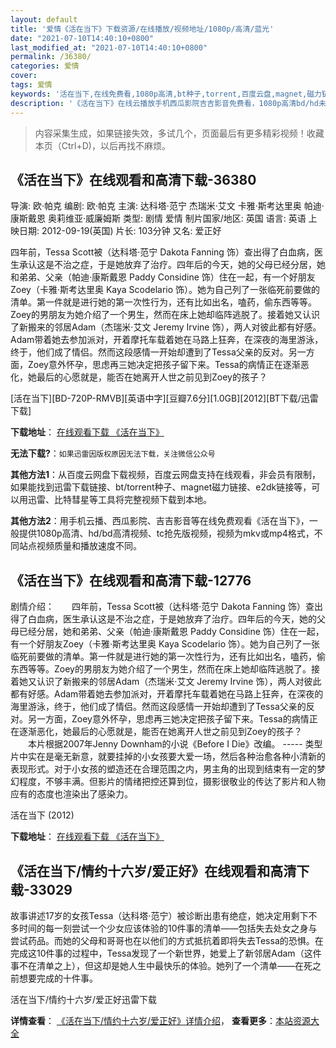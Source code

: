 ```yaml
---
layout: default
title: '爱情《活在当下》下载资源/在线播放/视频地址/1080p/高清/蓝光'
date: "2021-07-10T14:40:10+0800"
last_modified_at: "2021-07-10T14:40:10+0800"
permalink: /36380/
categories: 爱情
cover:
tags: 爱情
keywords: '活在当下,在线免费看,1080p高清,bt种子,torrent,百度云盘,magnet,磁力链,迅雷下载资源'
description: '《活在当下》在线云播放手机西瓜影院吉吉影音免费看，1080p高清bd/hd未删减完整版和tc抢先枪版，mkv/mp4格式，附带bt/torrent种子、magnet/磁力链、百度云盘、网盘资源迅雷下载链接'
---
```


>内容采集生成，如果链接失效，多试几个，页面最后有更多精彩视频！收藏本页（Ctrl+D)，以后再找不麻烦。


## 《活在当下》在线观看和高清下载-36380

导演: 欧·帕克 编剧: 欧·帕克 主演: 达科塔·范宁 杰瑞米·艾文 卡雅·斯考达里奥 帕迪·康斯戴恩 奥莉维亚·威廉姆斯 类型: 剧情 爱情 制片国家/地区: 英国 语言: 英语 上映日期: 2012-09-19(英国) 片长: 103分钟 又名: 爱正好

四年前，Tessa Scott被（达科塔·范宁 Dakota Fanning 饰）查出得了白血病，医生承认这是不治之症，于是她放弃了治疗。四年后的今天，她的父母已经分居，她和弟弟、父亲（帕迪·康斯戴恩 Paddy Considine 饰）住在一起，有一个好朋友Zoey（卡雅·斯考达里奥 Kaya Scodelario 饰）。她为自己列了一张临死前要做的清单。第一件就是进行她的第一次性行为，还有比如出名，嗑药，偷东西等等。Zoey的男朋友为她介绍了一个男生，然而在床上她却临阵逃脱了。接着她又认识了新搬来的邻居Adam（杰瑞米·艾文 Jeremy Irvine 饰），两人对彼此都有好感。Adam带着她去参加派对，开着摩托车载着她在马路上狂奔，在深夜的海里游泳，终于，他们成了情侣。然而这段感情一开始却遭到了Tessa父亲的反对。另一方面，Zoey意外怀孕，思虑再三她决定把孩子留下来。Tessa的病情正在逐渐恶化，她最后的心愿就是，能否在她离开人世之前见到Zoey的孩子？


[活在当下][BD-720P-RMVB][英语中字][豆瓣7.6分][1.0GB][2012][BT下载/迅雷下载]

**下载地址**： [在线观看下载 《活在当下》](https://www.btdx8.com/torrent/now_is_good_2012.html) 


**无法下载?**：`如果迅雷因版权原因无法下载，关注微信公众号 `

**其他方法1**：从百度云网盘下载视频，百度云网盘支持在线观看，非会员有限制，如果能找到迅雷下载链接、bt/torrent种子、magnet磁力链接、e2dk链接等，可以用迅雷、比特彗星等工具将完整视频下载到本地。

**其他方法2**：用手机云播、西瓜影院、吉吉影音等在线免费观看《活在当下》，一般提供1080p高清、hd/bd高清视频、tc抢先版视频，视频为mkv或mp4格式，不同站点视频质量和播放速度不同。


## 《活在当下》在线观看和高清下载-12776

剧情介绍：　　四年前，Tessa Scott被（达科塔·范宁 Dakota Fanning 饰）查出得了白血病，医生承认这是不治之症，于是她放弃了治疗。四年后的今天，她的父母已经分居，她和弟弟、父亲（帕迪·康斯戴恩 Paddy Considine 饰）住在一起，有一个好朋友Zoey（卡雅·斯考达里奥 Kaya Scodelario 饰）。她为自己列了一张临死前要做的清单。第一件就是进行她的第一次性行为，还有比如出名，嗑药，偷东西等等。Zoey的男朋友为她介绍了一个男生，然而在床上她却临阵逃脱了。接着她又认识了新搬来的邻居Adam（杰瑞米·艾文 Jeremy Irvine 饰），两人对彼此都有好感。Adam带着她去参加派对，开着摩托车载着她在马路上狂奔，在深夜的海里游泳，终于，他们成了情侣。然而这段感情一开始却遭到了Tessa父亲的反对。另一方面，Zoey意外怀孕，思虑再三她决定把孩子留下来。Tessa的病情正在逐渐恶化，她最后的心愿就是，能否在她离开人世之前见到Zoey的孩子？  　　本片根据2007年Jenny Downham的小说《Before I Die》改编。 ----- 类型片中实在是毫无新意，就要挂掉的小女孩要大爱一场，然后各种治愈各种小清新的表现形式。对于小女孩的塑造还在合理范围之内，男主角的出现到结束有一定的梦幻程度，不够丰满。但影片的情绪把控还算到位，摄影很敬业的传达了影片和人物应有的态度也渲染出了感染力。


活在当下 (2012)

**下载地址**： [在线观看下载 《活在当下》](https://www.btbtdy.me/btdy/dy6531.html) 


## 《活在当下/情约十六岁/爱正好》在线观看和高清下载-33029

故事讲述17岁的女孩Tessa（达科塔·范宁）被诊断出患有绝症，她决定用剩下不多时间的每一刻尝试一个少女应该体验的10件事的清单&mdash;—包括失去处女之身与尝试药品。而她的父母和哥哥也在以他们的方式抵抗着即将失去Tessa的恐惧。在完成这10件事的过程中，Tessa发现了一个新世界，她爱上了新邻居Adam（这件事不在清单之上），但这却是她人生中最快乐的体验。她列了一个清单&mdash;—在死之前想要完成的十件事。</p>


活在当下/情约十六岁/爱正好迅雷下载

**详情查看**： [《活在当下/情约十六岁/爱正好》详情介绍](/movie/33029/)， **查看更多**：[本站资源大全](/movie/t/all/)

